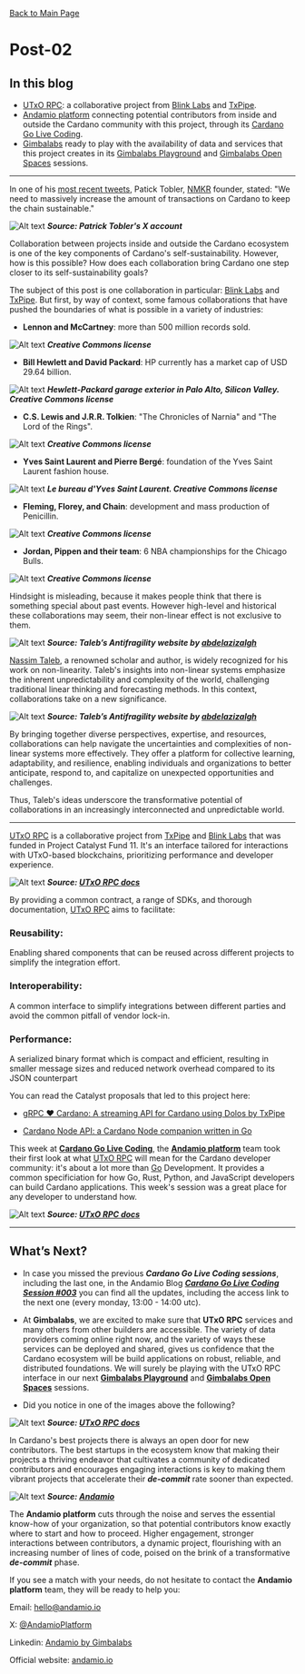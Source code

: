 [Back to Main Page](Main.md)

# Post-02

## In this blog

-   [UTxO RPC](https://utxorpc.org/): a collaborative project from [Blink Labs](https://blinklabs.io/) and [TxPipe](https://txpipe.io/).
-   [Andamio platform](https://www.andamio.io/) connecting potential contributors from inside and outside the Cardano community with this project, through its [Cardano Go Live Coding](https://us06web.zoom.us/meeting/register/tZwtcemrqTwoG9fYL2pYvrCwQG9u2tJNmqa6#/registration).
-   [Gimbalabs](https://discord.gg/gj2msNfz33) ready to play with the availability of data and services that this project creates in its [Gimbalabs Playground](https://gimbalabs.com/pbl/playground) and [Gimbalabs Open Spaces](https://gimbalabs.com/gimbalgrid/62) sessions.

___

In one of his [most recent tweets](https://twitter.com/Padierfind/status/1774132675164443064), Patick Tobler, [NMKR](https://www.nmkr.io/) founder, stated: "We need to massively increase the amount of transactions on Cardano to keep the chain sustainable."

![Alt text](https://www.gimbalabs.com/blog_006/image1.png "Patrick Tobler's tweet") _**Source: Patrick Tobler's X account**_

Collaboration between projects inside and outside the Cardano ecosystem is one of the key components of Cardano's self-sustainability. However, how is this possible? How does each collaboration bring Cardano one step closer to its self-sustainability goals?

The subject of this post is one collaboration in particular: [Blink Labs](https://blinklabs.io/) and [TxPipe](https://txpipe.io/). But first, by way of context, some famous collaborations that have pushed the boundaries of what is possible in a variety of industries:

-   **Lennon and McCartney**: more than 500 million records sold.

![Alt text](https://www.gimbalabs.com/blog_006/beatles.jpg "beatles") _**Creative Commons license**_

-   **Bill Hewlett and David Packard**: HP currently has a market cap of USD 29.64 billion.

![Alt text](https://www.gimbalabs.com/blog_006/hp.jpg "hp") _**Hewlett-Packard garage exterior in Palo Alto, Silicon Valley. Creative Commons license**_

-   **C.S. Lewis and J.R.R. Tolkien**: "The Chronicles of Narnia" and "The Lord of the Rings".

![Alt text](https://www.gimbalabs.com/blog_006/lewis_tolkien.jpg "lewis tolkien") _**Creative Commons license**_

-   **Yves Saint Laurent and Pierre Bergé**: foundation of the Yves Saint Laurent fashion house.

![Alt text](https://www.gimbalabs.com/blog_006/yves.jpg "lewis tolkien") _**Le bureau d'Yves Saint Laurent. Creative Commons license**_

-   **Fleming, Florey, and Chain**: development and mass production of Penicillin.

![Alt text](https://www.gimbalabs.com/blog_006/penicillin.jpg "lewis tolkien") _**Creative Commons license**_

-   **Jordan, Pippen and their team**: 6 NBA championships for the Chicago Bulls.

![Alt text](https://www.gimbalabs.com/blog_006/bulls.jpg "cnicago bulls") _**Creative Commons license**_

Hindsight is misleading, because it makes people think that there is something special about past events. However high-level and historical these collaborations may seem, their non-linear effect is not exclusive to them.

![Alt text](https://www.gimbalabs.com/blog_006/non-linear1.png "non-linearity") _**Source: Taleb’s Antifragility website by [abdelazizalgh](https://ghannami.com/talebs-antifragility/)**_

[Nassim Taleb](https://www.fooledbyrandomness.com/), a renowned scholar and author, is widely recognized for his work on non-linearity. Taleb's insights into non-linear systems emphasize the inherent unpredictability and complexity of the world, challenging traditional linear thinking and forecasting methods. In this context, collaborations take on a new significance.

![Alt text](https://www.gimbalabs.com/blog_006/non-linear2.png "non-linearity") _**Source: Taleb’s Antifragility website by [abdelazizalgh](https://ghannami.com/talebs-antifragility/)**_

By bringing together diverse perspectives, expertise, and resources, collaborations can help navigate the uncertainties and complexities of non-linear systems more effectively. They offer a platform for collective learning, adaptability, and resilience, enabling individuals and organizations to better anticipate, respond to, and capitalize on unexpected opportunities and challenges.

Thus, Taleb's ideas underscore the transformative potential of collaborations in an increasingly interconnected and unpredictable world.

___

[UTxO RPC](https://utxorpc.org/) is a collaborative project from [TxPipe](https://txpipe.io/) and [Blink Labs](https://blinklabs.io/) that was funded in Project Catalyst Fund 11. It's an interface tailored for interactions with UTxO-based blockchains, prioritizing performance and developer experience.

![Alt text](https://www.gimbalabs.com/blog_006/blink-tx-collab.png "UTxO RPC docs") _**Source: [UTxO RPC docs](https://utxorpc.org/)**_

By providing a common contract, a range of SDKs, and thorough documentation, [UTxO RPC](https://utxorpc.org/) aims to facilitate:

### Reusability:

Enabling shared components that can be reused across different projects to simplify the integration effort.

### Interoperability:

A common interface to simplify integrations between different parties and avoid the common pitfall of vendor lock-in.

### Performance:

A serialized binary format which is compact and efficient, resulting in smaller message sizes and reduced network overhead compared to its JSON counterpart

You can read the Catalyst proposals that led to this project here:

-   [gRPC ❤️ Cardano: A streaming API for Cardano using Dolos by TxPipe](https://projectcatalyst.io/funds/11/cardano-open-developers/grpc-cardano-a-streaming-api-for-cardano-using-dolos-by-txpipe)
    
-   [Cardano Node API: a Cardano Node companion written in Go](https://projectcatalyst.io/funds/11/cardano-use-cases-solution/cardano-node-api-a-cardano-node-companion-written-in-go)
    

This week at **[Cardano Go Live Coding](https://andamio.notion.site/Open-Source-Cardano-Go-Libraries-Docs-Andamio-CLI-5266383e226246edb37d4c859d2a0a31)**, the **[Andamio platform](https://www.andamio.io/)** team took their first look at what [UTxO RPC](https://utxorpc.org/) will mean for the Cardano developer community: it's about a lot more than [Go](https://go.dev/) Development. It provides a common specificiation for how Go, Rust, Python, and JavaScript developers can build Cardano applications. This week's session was a great place for any developer to understand how.

![Alt text](https://www.gimbalabs.com/blog_006/blink-tx-collab-2.png "UTxO RPC docs") _**Source: [UTxO RPC docs](https://utxorpc.org/)**_

___

## What’s Next?

-   In case you missed the previous _**Cardano Go Live Coding sessions**_, including the last one, in the Andamio Blog _**[Cardano Go Live Coding Session #003](https://www.andamio.io/blog/006)**_ you can find all the updates, including the access link to the next one (every monday, 13:00 - 14:00 utc).
    
-   At **Gimbalabs**, we are excited to make sure that **UTxO RPC** services and many others from other builders are accessible. The variety of data providers coming online right now, and the variety of ways these services can be deployed and shared, gives us confidence that the Cardano ecosystem will be build applications on robust, reliable, and distributed foundations. We will surely be playing with the UTxO RPC interface in our next **[Gimbalabs Playground](https://gimbalabs.com/pbl/playground)** and **[Gimbalabs Open Spaces](https://gimbalabs.com/gimbalgrid/62)** sessions.
    
-   Did you notice in one of the images above the following?
    

![Alt text](https://www.gimbalabs.com/blog_006/andamio-contributors-1.png "non-linearity") _**Source: [UTxO RPC docs](https://utxorpc.org/)**_

In Cardano's best projects there is always an open door for new contributors. The best startups in the ecosystem know that making their projects a thriving endeavor that cultivates a community of dedicated contributors and encourages engaging interactions is key to making them vibrant projects that accelerate their _**de-commit**_ rate sooner than expected.

![Alt text](https://www.gimbalabs.com/blog_006/andamio-contributors-2.png "non-linearity") _**Source: [Andamio](https://www.andamio.io/)**_

The **Andamio platform** cuts through the noise and serves the essential know-how of your organization, so that potential contributors know exactly where to start and how to proceed. Higher engagement, stronger interactions between contributors, a dynamic project, flourishing with an increasing number of lines of code, poised on the brink of a transformative _**de-commit**_ phase.

If you see a match with your needs, do not hesitate to contact the **Andamio platform** team, they will be ready to help you:

Email: hello@andamio.io

X: [@AndamioPlatform](https://twitter.com/AndamioPlatform)

Linkedin: [Andamio by Gimbalabs](https://www.linkedin.com/company/andamio-platform)

Official website: [andamio.io](https://www.andamio.io/)
